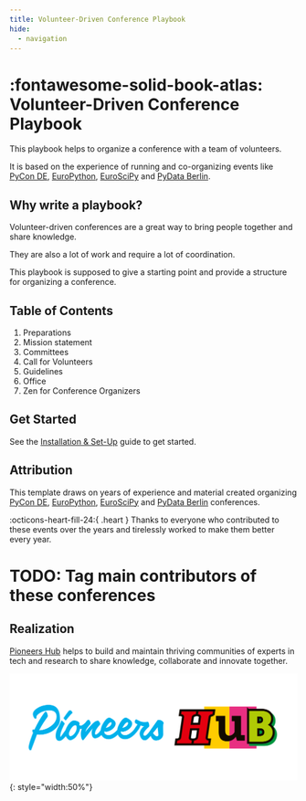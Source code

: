 ```yaml
---
title: Volunteer-Driven Conference Playbook
hide:
  - navigation
---
```

# :fontawesome-solid-book-atlas: Volunteer-Driven Conference Playbook

This playbook helps to organize a conference with a team of volunteers.

It is based on the experience of running and co-organizing events like [PyCon DE](https://de.pycon.org/),
[EuroPython](https://europython.eu), [EuroSciPy](https://euroscipy.org) and [PyData Berlin](https://berlin.pydata.org).

## Why write a playbook?

Volunteer-driven conferences are a great way to bring people together and share knowledge.

They are also a lot of work and require a lot of coordination.

This playbook is supposed to give a starting point and provide a structure for organizing a conference.

## Table of Contents

1. Preparations
2. Mission statement
3. Committees
4. Call for Volunteers
5. Guidelines
6. Office
7. Zen for Conference Organizers


## Get Started

See the [Installation & Set-Up](installation.md) guide to get started.

## Attribution

This template draws on years of experience and material created organizing [PyCon DE](https://de.pycon.org/),
[EuroPython](https://europython.eu), [EuroSciPy](https://euroscipy.org) and [PyData Berlin](https://berlin.pydata.org)
conferences. 

:octicons-heart-fill-24:{ .heart } Thanks to everyone who contributed to these events over the years and tirelessly worked to make them better every year.

# TODO: Tag main contributors of these conferences

## Realization

[Pioneers Hub](https://www.pioneershub.org/en/) helps to build and maintain thriving communities of experts in tech and
research to share knowledge, collaborate and innovate together.

![Pioneers Hub Logo](assets/images/Pioneers-Hub-Logo-vereinfacht-inline.svg){: style="width:50%"}